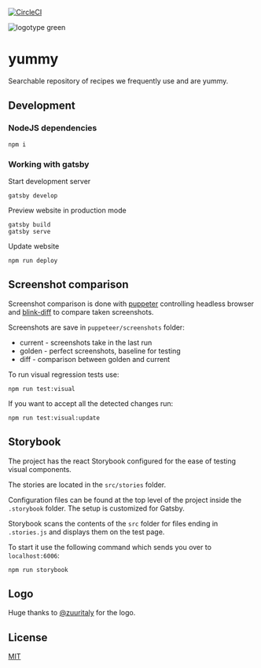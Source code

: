 [![CircleCI](https://circleci.com/gh/ertrzyiks/yummy.svg?style=svg)](https://circleci.com/gh/ertrzyiks/yummy)

![logotype green](https://user-images.githubusercontent.com/40405175/42126266-4acf4cc4-7c7d-11e8-9c13-8880608247f8.png)

# yummy
Searchable repository of recipes we frequently use and are yummy.

## Development

### NodeJS dependencies

```
npm i
```

### Working with gatsby

Start development server
```
gatsby develop
```


Preview website in production mode

```
gatsby build
gatsby serve
```
Update website

```
npm run deploy
```

## Screenshot comparison

Screenshot comparison is done with [puppeter](https://github.com/GoogleChrome/puppeteer)
controlling headless browser and [blink-diff](https://github.com/yahoo/blink-diff) to compare
taken screenshots.

Screenshots are save in `puppeteer/screenshots` folder:

 - current - screenshots take in the last run
 - golden - perfect screenshots, baseline for testing
 - diff - comparison between golden and current

To run visual regression tests use:
```
npm run test:visual
```

If you want to accept all the detected changes run:
```
npm run test:visual:update
```

## Storybook

The project has the react Storybook configured for the ease of testing visual components.

The stories are located in the `src/stories` folder.

Configuration files can be found at the top level of the project inside the `.storybook` folder. The setup is customized for Gatsby.

Storybook scans the contents of the `src` folder for files ending in `.stories.js` and displays them on the test page.

To start it use the following command which sends you over to `localhost:6006`:
```
npm run storybook
```

## Logo

Huge thanks to [@zuuritaly](https://github.com/zuuritaly) for the logo.

## License

[MIT](./LICENSE)
